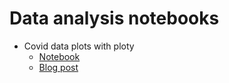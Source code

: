 # Data analysis notebooks

- Covid data plots with ploty
   - [Notebook](https://github.com/JoseRZapata/Data_analysis_notebooks/blob/main/notebooks/01-Covid19_Visualizacion_es.ipynb)
   - [Blog post](https://joserzapata.github.io/post/covid19-visualizacion/)
